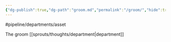 ```yaml
---
{"dg-publish":true,"dg-path":"groom.md","permalink":"/groom/","hide":true}
---
```


#pipeline/departments/asset 

The groom [[sprouts/thoughts/department\|department]]